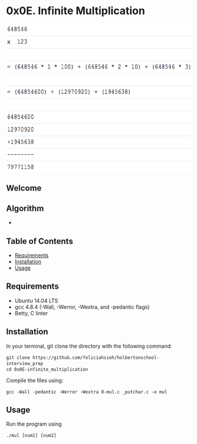# 0x0E. Infinite Multiplication

<p align="center"><img src="InfiniteMult.png" height="400px" /></p>

## Welcome


## Algorithm

* 

## Table of Contents
* [Requirements](#requirements)
* [Installation](#installation)
* [Usage](#usage)

## Requirements
* Ubuntu 14.04 LTS
* gcc 4.8.4 (-Wall, -Werror, -Wextra, and -pedantic flags)
* Betty, C linter

## Installation
In your terminal, git clone the directory with the following command:
```
git clone https://github.com/feliciahsieh/holbertonschool-interview_prep
cd 0x0E-infinite_multiplication
```

Compile the files using:

```
gcc -Wall -pedantic -Werror -Wextra 0-mul.c _putchar.c -o mul
```

## Usage

Run the program using

```
./mul [num1] [num2]
```
